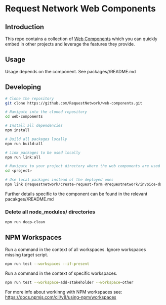 # Request Network Web Components

## Introduction

This repo contains a collection of
[Web Components](https://opensource.com/article/21/7/web-components) which you
can quickly embed in other projects and leverage the features they provide.

## Usage

Usage depends on the component. See packages/<package>/README.md

## Developing

```bash
# Clone the repository
git clone https://github.com/RequestNetwork/web-components.git

# Navigate into the cloned repository
cd web-components

# Install all dependencies
npm install

# Build all packages locally
npm run build:all

# Link packages to be used locally
npm run link:all

# Navigate to your project directory where the web components are used
cd <project>

# Use local packages instead of the deployed ones
npm link @requestnetwork/create-request-form @requestnetwork/invoice-dashboard
```

Further details specific to the component can be found in the relevant
pacakges/<component>/README.md

### Delete all node_modules/ directories

```bash
npm run deep-clean
```

## NPM Workspaces

Run a command in the context of all workspaces. Ignore workspaces missing target
script.

```bash
npm run test --workspaces --if-present
```

Run a command in the context of specific workspaces.

```bash
npm run test --workspace=add-stakeholder --workspace=other
```

For more info about workinng with NPM workspaces see:
https://docs.npmjs.com/cli/v8/using-npm/workspaces
